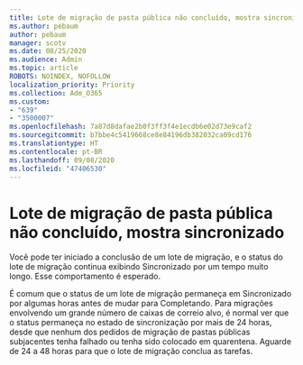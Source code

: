 ```yaml
---
title: Lote de migração de pasta pública não concluído, mostra sincronizado
ms.author: pebaum
author: pebaum
manager: scotv
ms.date: 08/25/2020
ms.audience: Admin
ms.topic: article
ROBOTS: NOINDEX, NOFOLLOW
localization_priority: Priority
ms.collection: Adm_O365
ms.custom:
- "639"
- "3500007"
ms.openlocfilehash: 7a87d8dafae2b0f3ff3f4e1ecdb6e02d73e9caf2
ms.sourcegitcommit: b7bbe4c5419668ce8e84196db382032ca09cd176
ms.translationtype: HT
ms.contentlocale: pt-BR
ms.lasthandoff: 09/08/2020
ms.locfileid: "47406530"
---
```

# <a name="public-folder-migration-batch-not-completing-shows-synced"></a>Lote de migração de pasta pública não concluído, mostra sincronizado

Você pode ter iniciado a conclusão de um lote de migração, e o status do lote de migração continua exibindo Sincronizado por um tempo muito longo. Esse comportamento é esperado.

É comum que o status de um lote de migração permaneça em Sincronizado por algumas horas antes de mudar para Completando. Para migrações envolvendo um grande número de caixas de correio alvo, é normal ver que o status permaneça no estado de sincronização por mais de 24 horas, desde que nenhum dos pedidos de migração de pastas públicas subjacentes tenha falhado ou tenha sido colocado em quarentena. Aguarde de 24 a 48 horas para que o lote de migração conclua as tarefas.
